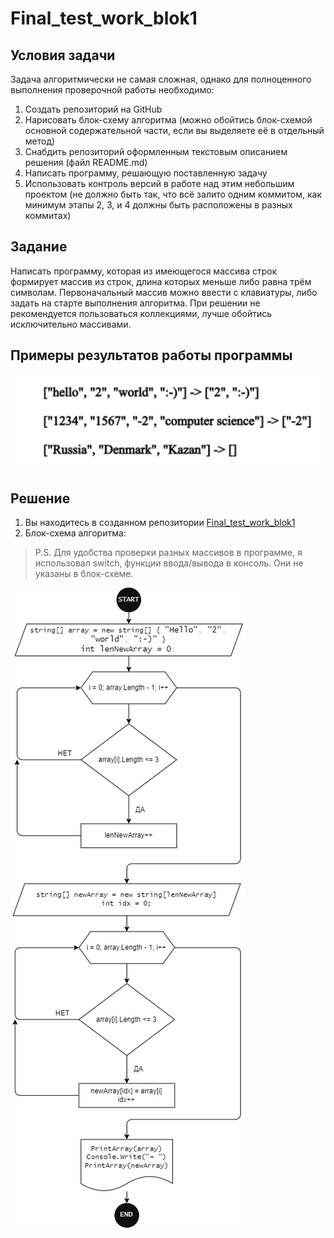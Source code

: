 # Final_test_work_blok1
## Условия задачи

Задача алгоритмически не самая сложная, однако для полноценного выполнения проверочной работы необходимо:

1. Создать репозиторий на GitHub
2. Нарисовать блок-схему алгоритма (можно обойтись блок-схемой основной содержательной части, если вы выделяете её в отдельный метод)
3. Снабдить репозиторий оформленным текстовым описанием решения (файл README.md)
4. Написать программу, решающую поставленную задачу
5. Использовать контроль версий в работе над этим небольшим проектом (не должно быть так, что всё залито одним коммитом, как минимум этапы 2, 3, и 4 должны быть расположены в разных коммитах)


## Задание

Написать программу, которая из имеющегося массива строк формирует массив из строк, длина которых меньше либо равна трём символам. Первоначальный массив можно ввести с клавиатуры, либо задать на старте выполнения алгоритма. При решении не рекомендуется пользоваться коллекциями, лучше обойтись исключительно массивами.

## Примеры результатов работы программы 
![Пример](Пример.png)

## Решение

1. Вы находитесь в созданном репозитории [Final_test_work_blok1](https://github.com/Aleksandr-colab/Final_test_work_blok1#final_test_work_blok1)
2. Блок-схема алгоритма:
>P.S. Для удобства проверки разных массивов в программе, я использовал 
switch, функции ввода/вывода в консоль.
Они не указаны в блок-схеме.

![Блок схема](Block_diagram.drawio.png)